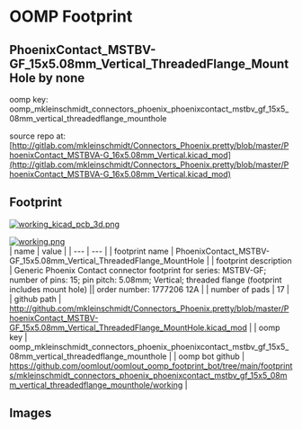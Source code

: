 # OOMP Footprint  
## PhoenixContact_MSTBV-GF_15x5.08mm_Vertical_ThreadedFlange_MountHole  by none  
  
oomp key: oomp_mkleinschmidt_connectors_phoenix_phoenixcontact_mstbv_gf_15x5_08mm_vertical_threadedflange_mounthole  
  
source repo at: [http://gitlab.com/mkleinschmidt/Connectors_Phoenix.pretty/blob/master/PhoenixContact_MSTBVA-G_16x5.08mm_Vertical.kicad_mod](http://gitlab.com/mkleinschmidt/Connectors_Phoenix.pretty/blob/master/PhoenixContact_MSTBVA-G_16x5.08mm_Vertical.kicad_mod)  
## Footprint  
  
[![working_kicad_pcb_3d.png](working_kicad_pcb_3d_600.png)](working_kicad_pcb_3d.png)  
  
[![working.png](working_600.png)](working.png)  
| name | value | 
| --- | --- | 
| footprint name | PhoenixContact_MSTBV-GF_15x5.08mm_Vertical_ThreadedFlange_MountHole | 
| footprint description | Generic Phoenix Contact connector footprint for series: MSTBV-GF; number of pins: 15; pin pitch: 5.08mm; Vertical; threaded flange (footprint includes mount hole) || order number: 1777206 12A | 
| number of pads | 17 | 
| github path | http://github.com/mkleinschmidt/Connectors_Phoenix.pretty/blob/master/PhoenixContact_MSTBV-GF_15x5.08mm_Vertical_ThreadedFlange_MountHole.kicad_mod | 
| oomp key | oomp_mkleinschmidt_connectors_phoenix_phoenixcontact_mstbv_gf_15x5_08mm_vertical_threadedflange_mounthole | 
| oomp bot github | https://github.com/oomlout/oomlout_oomp_footprint_bot/tree/main/footprints/mkleinschmidt_connectors_phoenix_phoenixcontact_mstbv_gf_15x5_08mm_vertical_threadedflange_mounthole/working | 
## Images  
